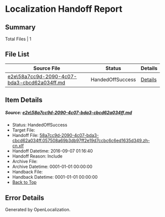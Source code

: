 # <a name='report-top'></a> Localization Handoff Report

## Summary
 Total Files | 1

## File List
 Source File | Status | Details 
 ----------- | ------ | ------- 
 [e2e\58a7cc9d-2090-4c07-bda3-cbcd62a034ff.md](https://github.com/OpenLocalizationTestOrg/ol-test0/blob/21182ba393df0821caf60589e43c6d71edfb75ea/e2e/58a7cc9d-2090-4c07-bda3-cbcd62a034ff.md) | HandedOffSuccess | [Details](#3f25d3bb8531e7ee1843453d3b7c7942788fb1301)

## Item Details
##### <a name='3f25d3bb8531e7ee1843453d3b7c7942788fb1301'></a> Source: [e2e\58a7cc9d-2090-4c07-bda3-cbcd62a034ff.md](https://github.com/OpenLocalizationTestOrg/ol-test0/blob/21182ba393df0821caf60589e43c6d71edfb75ea/e2e/58a7cc9d-2090-4c07-bda3-cbcd62a034ff.md)
* Status: HandedOffSuccess
* Target File: 
* Handoff File: [58a7cc9d-2090-4c07-bda3-cbcd62a034ff.057508a69b3db97ff2e19d7ccbc6c6ed1635d349.zh-cn.xlf](https://github.com/OpenLocalizationTestOrg/ol-test0-handoff/blob/370f4f3de84fbea249db5eefbba9cd2b37239089/ol-handoff/OpenLocalizationTestOrg/ol-test0-zhcn/ci/ht/58a7cc9d-2090-4c07-bda3-cbcd62a034ff.057508a69b3db97ff2e19d7ccbc6c6ed1635d349.zh-cn.xlf)
* Handoff Datetime: 2016-09-07 01:16:40
* Handoff Reason: Include
* Archive File: 
* Archive Datetime: 0001-01-01 00:00:00
* Handback File: 
* Handback Datetime: 0001-01-01 00:00:00
* [Back to Top](#report-top)


## Error Details

Generated by OpenLocalization.
